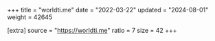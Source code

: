 +++
title = "worldti.me"
date = "2022-03-22"
updated = "2024-08-01"
weight = 42645

[extra]
source = "https://worldti.me"
ratio = 7
size = 42
+++
